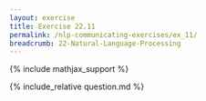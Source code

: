 ```yaml
---
layout: exercise
title: Exercise 22.11
permalink: /nlp-communicating-exercises/ex_11/
breadcrumb: 22-Natural-Language-Processing
---
```


{% include mathjax_support %}

<div><i class="arrow-up loader" data-chapter="nlp-communicating-exercises" data-exercise="ex_11" data-rating="0"></i></div>
{% include_relative question.md %}
